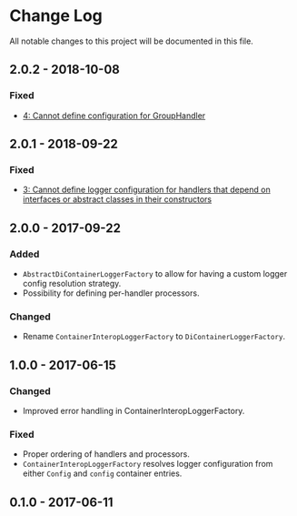 # Change Log

All notable changes to this project will be documented in this file.

## 2.0.2 - 2018-10-08
### Fixed
- [4: Cannot define configuration for GroupHandler](https://github.com/nikolaposa/monolog-factory/issues/4)

## 2.0.1 - 2018-09-22
### Fixed
- [3: Cannot define logger configuration for handlers that depend on interfaces or abstract classes in their constructors](https://github.com/nikolaposa/monolog-factory/issues/3)

## 2.0.0 - 2017-09-22
### Added
-  `AbstractDiContainerLoggerFactory` to allow for having a custom logger config resolution strategy.
-  Possibility for defining per-handler processors.

### Changed
- Rename `ContainerInteropLoggerFactory` to `DiContainerLoggerFactory`.

## 1.0.0 - 2017-06-15
### Changed
- Improved error handling in ContainerInteropLoggerFactory.

### Fixed
- Proper ordering of handlers and processors.
- `ContainerInteropLoggerFactory` resolves logger configuration from either `Config` and `config` container entries.

## 0.1.0 - 2017-06-11


[Unreleased]: https://github.com/nikolaposa/monolog-factory/compare/2.0.2...HEAD
